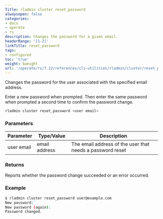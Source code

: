 ```yaml
---
Title: rladmin cluster reset_password
alwaysopen: false
categories:
- docs
- operate
- rs
description: Changes the password for a given email.
headerRange: '[1-2]'
linkTitle: reset_password
tags:
- configured
toc: 'true'
weight: $weight
url: '/operate/rs/7.22/references/cli-utilities/rladmin/cluster/reset_passwor/'
---
```


Changes the password for the user associated with the specified email address.

Enter a new password when prompted. Then enter the same password when prompted a second time to confirm the password change.

```sh
rladmin cluster reset_password <user email>
```

### Parameters

| Parameter | Type/Value | Description |
|-----------|------------|-------------|
| user email | email address | The email address of the user that needs a password reset |

### Returns

Reports whether the password change succeeded or an error occurred. 

### Example

```sh
$ rladmin cluster reset_password user@example.com
New password: 
New password (again): 
Password changed.
```